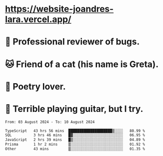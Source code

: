 # https://website-joandres-lara.vercel.app/
# 🐛 Professional reviewer of bugs.
# 🐱 Friend of a cat (his name is Greta).
# 📜 Poetry lover.
# 🎸 Terrible playing guitar, but I try.

<!--START_SECTION:waka-->

```txt
From: 03 August 2024 - To: 10 August 2024

TypeScript   43 hrs 56 mins  ████████████████████▒░░░░   80.99 %
SQL          3 hrs 46 mins   █▓░░░░░░░░░░░░░░░░░░░░░░░   06.95 %
JavaScript   2 hrs 39 mins   █▒░░░░░░░░░░░░░░░░░░░░░░░   04.89 %
Prisma       1 hr 2 mins     ▒░░░░░░░░░░░░░░░░░░░░░░░░   01.92 %
Other        43 mins         ▒░░░░░░░░░░░░░░░░░░░░░░░░   01.35 %
```

<!--END_SECTION:waka-->
